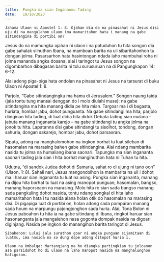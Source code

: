 ```yaml
---
title:  Pungka ma sian Ingananmu Tading
date:   19/10/2023
---
```


`Jahama Ulaon ni Apostel 1: 8. Ojahan dia do na pinasahat ni Jesus disi uju di na mangulahon ulaon ima mamaritahon hata i manang na gabe sitindangina di portibi on?`

Jesus do na mamungka ojahan ni ulaon i na patuduhon tu hita songon dia gabe sahalak siihuthon Ibana, na mamboan barita na uli sibaritahonhon tu dongan jolma. Pasarsarhon hata hasintongan ndada laho mambuhai roha ni jolma mananda angka dosana, alai i taringot tu Jesus songon na digombarhon dibagasan barita ni tolu surusuruan na di Pangungkapon 14: 6-12.

Alai adong piga-piga hata ondolan na pinasahat ni Jesus na tarsurat di buku Ulaon ni Apostel 1: 8.

Parjolo, “Gabe sitindangingku ma hamu di Jerusalem.” Songon naung taida (jala tontu tung mansai denggan do i molo diulahi muse): na gabe sitindangina ma hita manang didia pe hita mian. Targoar ma i di bagasta, huriata, hombar jabu, dohot punguanta. Na gabe sitindangi ma hita, parjolo diinginan hita tading, di luat didia hita didok Debata tading sian mulana – jabuta manang ingananta karejo – na gabe sitindangi tu angka jolma na jonok tu hita. Lapatanna disi gabe sitindangi tu sisolhot, tondong, dongan sahuria, dongan sakarejo, hombar jabu, dohot parsaoran.

Sipata, adong na manghalomohon na ingkon borhat tu luat sileban di hasomalan na marasing bahen gabe sitindangina. Alai ndang mambarita nasida tu jolma na humaliang ibana saonari. Tapungka ma sian ingananta saonari tading jala sian i hita borhat mangihuthon hata ni Tuhan tu hita.

Udutna, “di sandok Judea dohot di Samaria, sahat ro di ujung ni tano oon” (Ulaon. 1: 8). Sahali nari, Jesus mangondolhon ia mambarita na uli i dohot ma i haruar sian ingananta tu luat na asing. Pungka sian ingananta, manang na dijou hita borhat tu luat na asing manopot punguan, hasomalan, bangso, manang haporseaon na marasing. Molo hita ro sian sada bangso manang sada pangkuling dohot nasida, tontu ndang songkal di hita laho mamaritahon hata i tu nasida alana holan otik do hasomalan na marasing disi. Di pigapiga luat di portibi on, holan adong sada pomparan manang sada houm na marpungu pajongjonghon sada huria. Alai, Tona Bolon ni Jesus paboahon tu hita ia na gabe sitindang di Ibana, ringkot haruar sian hasonanganta jala mangalehon nasa gogonta dompak nasida na digoari diginjang. Nasida pe ingkon do manangihon barita taringot di Jesus.

`Sibahenon: Lului jala surathon goar ni angka punguan sijamitaan di luatmu, ima nasida na so dung dope adong ditopot huria i.`

`Ulaon na Umbalga: Martangiang ma ho diangka partingkian tu joloanon asa parsidohot ho di ulaon na laho manopot nasida na manghalunghon hatigoran.`